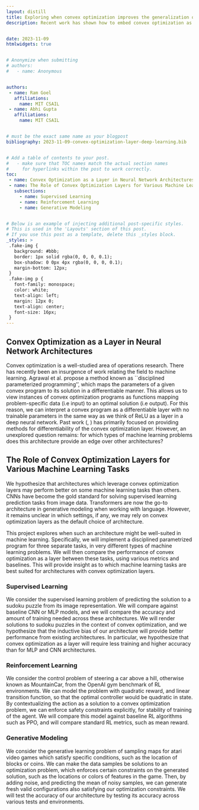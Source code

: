 ```yaml
---
layout: distill
title: Exploring when convex optimization improves the generalization of deep neural networks
description: Recent work has shown how to embed convex optimization as a subroutine in the training of deep neural networks. Given that we can backpropagate through this procedure, the authors refer to this method as “convex optimization as a layer” leading to new neural network architectures. In machine learning, these deep networks can be used to solve a variety of problems (1) in supervised learning, learn a classifier; (2) in reinforcement learning, learn a policy; (3) in generative modeling, learn a score function. We explore in each of these settings if a network architecture parameterized with convex optimization layers has an edge over off-the-shelf architectures like MLPs, CNNs, or U-Nets. The reader will take away a better understanding of when such an architecture could be useful to them given their data modality and prediction task. 


date: 2023-11-09
htmlwidgets: true


# Anonymize when submitting
# authors:
#   - name: Anonymous


authors:
 - name: Ram Goel
   affiliations:
     name: MIT CSAIL
 - name: Abhi Gupta
   affiliations:
     name: MIT CSAIL


# must be the exact same name as your blogpost
bibliography: 2023-11-09-convex-optimization-layer-deep-learning.bib 


# Add a table of contents to your post.
#   - make sure that TOC names match the actual section names
#     for hyperlinks within the post to work correctly.
toc:
 - name: Convex Optimization as a Layer in Neural Network Architectures
 - name: The Role of Convex Optimization Layers for Various Machine Learning Tasks
   subsections:
     - name: Supervised Learning
     - name: Reinforcement Learning
     - name: Generative Modeling


# Below is an example of injecting additional post-specific styles.
# This is used in the 'Layouts' section of this post.
# If you use this post as a template, delete this _styles block.
_styles: >
 .fake-img {
   background: #bbb;
   border: 1px solid rgba(0, 0, 0, 0.1);
   box-shadow: 0 0px 4px rgba(0, 0, 0, 0.1);
   margin-bottom: 12px;
 }
 .fake-img p {
   font-family: monospace;
   color: white;
   text-align: left;
   margin: 12px 0;
   text-align: center;
   font-size: 16px;
 }
---
```



## Convex Optimization as a Layer in Neural Network Architectures


Convex optimization is a well-studied area of operations research. There has recently been an insurgence of work relating the field to machine learning. Agrawal et al. <d-cite key = "agrawal2019differentiable"></d-cite> propose a method known as ``disciplined parameterized programming’’, which maps the parameters of a given convex program to its solution in a differentiable manner. This allows us to view instances of convex optimization programs as functions mapping problem-specific data (i.e input) to an optimal solution (i.e output). For this reason, we can interpret a convex program as a differentiable layer with no trainable parameters in the same way as we think of ReLU as a layer in a deep neural network. Past work (<d-cite key = "amos2021optnet"></d-cite>, <d-cite key = "barratt2019differentiability"></d-cite>) has primarily focused on providing methods for differentiability of the convex optimization layer. However, an unexplored question remains: for which types of machine learning problems does this architecture provide an edge over other architectures?




## The Role of Convex Optimization Layers for Various Machine Learning Tasks


We hypothesize that architectures which leverage convex optimization layers may perform better on some machine learning tasks than others. CNNs have become the gold standard for solving supervised learning prediction tasks from image data. Transformers are now the go-to architecture in generative modeling when working with language. However, it remains unclear in which settings, if any, we may rely on convex optimization layers as the default choice of architecture. 


This project explores when such an architecture might be well-suited in machine learning. Specifically, we will implement a disciplined parametrized program for three separate tasks, in very different types of machine learning problems. We will then compare the performance of convex optimization as a layer between these tasks, using various metrics and baselines. This will provide insight as to which machine learning tasks are best suited for architectures with convex optimization layers. 


### Supervised Learning


We consider the supervised learning problem of predicting the solution to a sudoku puzzle from its image representation. We will compare against baseline CNN or MLP models, and we will compare the accuracy and amount of training needed across these architectures. We will render solutions to sudoku puzzles in  the context of convex optimization, and we hypothesize that the inductive bias of our architecture will provide better performance from existing architectures. In particular, we hypothesize that convex optimization as a layer will require less training and higher accuracy than for MLP and CNN architectures. 


### Reinforcement Learning


We consider the control problem of steering a car above a hill, otherwise known as MountainCar, from the OpenAI gym benchmark of RL environments. We can model the problem with quadratic reward, and linear transition function, so that the optimal controller would be quadratic in state. By contextualizing the action as a solution to a convex optimization problem, we can enforce safety constraints explicitly, for stability of training of the agent. We will compare this model against baseline RL algorithms such as PPO, and will compare standard RL metrics, such as mean reward. 


### Generative Modeling


We consider the generative learning problem of sampling maps for atari video games which satisfy specific conditions, such as the location of blocks or coins. We can make the data samples be solutions to an optimization problem, which enforces certain constraints on the generated solution, such as the locations or colors of features in the game. Then, by adding noise, and predicting the mean of noisy samples, we can generate fresh valid configurations also satisfying our optimization constraints. We will test the accuracy of our architecture by testing its accuracy across various tests and environments.  















